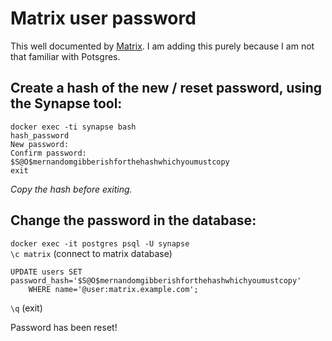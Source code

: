 # Matrix user password
This well documented by [Matrix](https://github.com/matrix-org/synapse#password-reset). I am adding this purely because I am not that familiar with Potsgres.

## Create a hash of the new / reset password, using the Synapse tool:
```
docker exec -ti synapse bash
hash_password
New password:
Confirm password:
$S@O$mernandomgibberishforthehashwhichyoumustcopy
exit
```
*Copy the hash before exiting.*

## Change the password in the database:
`docker exec -it postgres psql -U synapse`  
`\c matrix` (connect to matrix database)  
```
UPDATE users SET password_hash='$S@O$mernandomgibberishforthehashwhichyoumustcopy'
    WHERE name='@user:matrix.example.com';
```
`\q` (exit)  

Password has been reset!
